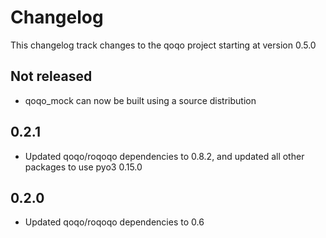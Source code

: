 # Changelog

This changelog track changes to the qoqo project starting at version 0.5.0

## Not released

* qoqo_mock can now be built using a source distribution

## 0.2.1

* Updated qoqo/roqoqo dependencies to 0.8.2, and updated all other packages to use pyo3 0.15.0
## 0.2.0

* Updated qoqo/roqoqo dependencies to 0.6
